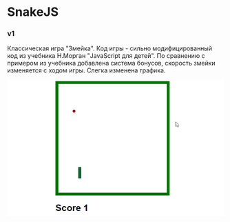 <h1>SnakeJS</h1>
<h3>v1</h3>

<p>Классическая игра "Змейка". Код игры - сильно модифицированный код из учебника Н.Морган "JavaScript для детей". По сравнению с примером из учебника добавлена система бонусов, скорость змейки изменяется с ходом игры. Слегка изменена графика.</p>
<img src="./preview.gif">
